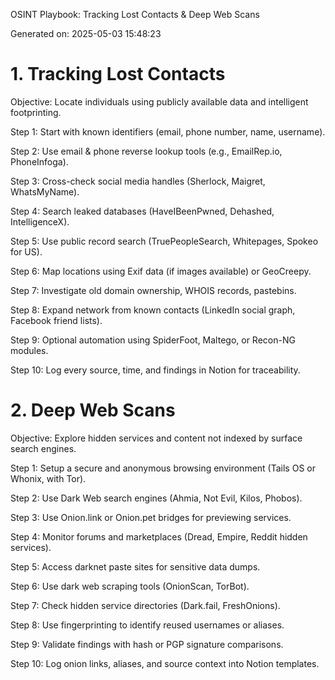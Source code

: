OSINT Playbook: Tracking Lost Contacts & Deep Web Scans

Generated on: 2025-05-03 15:48:23


# 1. Tracking Lost Contacts

Objective: Locate individuals using publicly available data and intelligent footprinting.

Step 1: Start with known identifiers (email, phone number, name, username).

Step 2: Use email & phone reverse lookup tools (e.g., EmailRep.io, PhoneInfoga).

Step 3: Cross-check social media handles (Sherlock, Maigret, WhatsMyName).

Step 4: Search leaked databases (HaveIBeenPwned, Dehashed, IntelligenceX).

Step 5: Use public record search (TruePeopleSearch, Whitepages, Spokeo for US).

Step 6: Map locations using Exif data (if images available) or GeoCreepy.

Step 7: Investigate old domain ownership, WHOIS records, pastebins.

Step 8: Expand network from known contacts (LinkedIn social graph, Facebook friend lists).

Step 9: Optional automation using SpiderFoot, Maltego, or Recon-NG modules.

Step 10: Log every source, time, and findings in Notion for traceability.

# 2. Deep Web Scans

Objective: Explore hidden services and content not indexed by surface search engines.

Step 1: Setup a secure and anonymous browsing environment (Tails OS or Whonix, with Tor).

Step 2: Use Dark Web search engines (Ahmia, Not Evil, Kilos, Phobos).

Step 3: Use Onion.link or Onion.pet bridges for previewing services.

Step 4: Monitor forums and marketplaces (Dread, Empire, Reddit hidden services).

Step 5: Access darknet paste sites for sensitive data dumps.

Step 6: Use dark web scraping tools (OnionScan, TorBot).

Step 7: Check hidden service directories (Dark.fail, FreshOnions).

Step 8: Use fingerprinting to identify reused usernames or aliases.

Step 9: Validate findings with hash or PGP signature comparisons.

Step 10: Log onion links, aliases, and source context into Notion templates.


